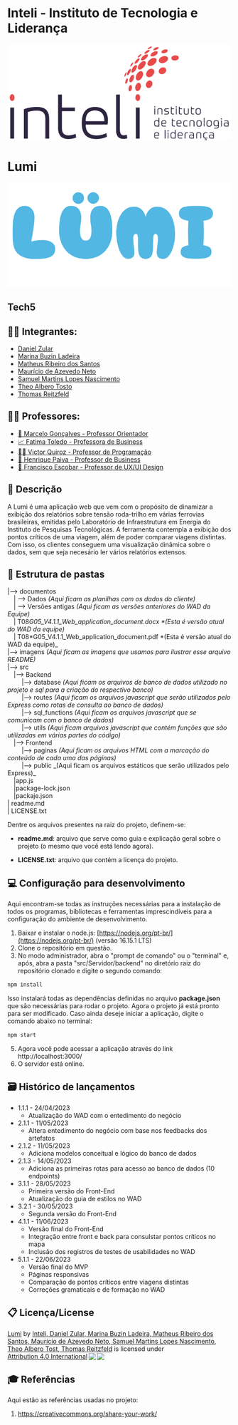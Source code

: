 # Inteli - Instituto de Tecnologia e Liderança

<p align="center">
<a href= "https://www.inteli.edu.br/"><img src="./imagens/inteli.png" alt="Inteli - Instituto de Tecnologia e Liderança" border="0"></a>
</p>

# Lumi

<p align="center"><a href= "https://www.inteli.edu.br/"><img src="./imagens/lumi.png" border="0"></a></p>

## Tech5

## 👨‍🎓 Integrantes:

- <a href="https://www.linkedin.com/in/danielzular/">Daniel Zular</a>
- <a href="https://www.linkedin.com/in/marina-ladeira-867159269/">Marina Buzin Ladeira</a>
- <a href="https://www.linkedin.com/in/omatheusrsantos/">Matheus Ribeiro dos Santos</a>
- <a href="https://www.linkedin.com/in/mauricio-azevedo-neto/">Maurício de Azevedo Neto</a>
- <a href="https://www.linkedin.com/in/samuel-martins-lopes-nascimento-7a805526a/">Samuel Martins Lopes Nascimento</a>
- <a href="#">Theo Albero Tosto</a>
- <a href="https://www.linkedin.com/in/thomasreitzfeld/">Thomas Reitzfeld</a>

## 👨‍🏫 Professores:

- <a href="https://www.linkedin.com/in/marcelo-gon%C3%A7alves-phd-a550652/">🧭 Marcelo Gonçalves - Professor Orientador</a>
- <a href="https://www.linkedin.com/in/fatima-toledo/">📈 Fatima Toledo - Professora de Business</a>
- <a href="https://www.linkedin.com/in/victorbarq/">👨‍💻 Victor Quiroz - Professor de Programação</a>
- <a href="https://www.linkedin.com/in/henrique-mohallem-paiva-6854b460/">🧮 Henrique Paiva - Professor de Business</a>
- <a href="https://www.linkedin.com/in/francisco-escobar/">🎨 Francisco Escobar - Professor de UX/UI Design</a>

## 📝 Descrição

A Lumi é uma aplicação web que vem com o propósito de dinamizar a exibição dos relatórios sobre tensão roda-trilho em várias ferrovias brasileiras, emitidas pelo Laboratório de Infraestrutura em Energia do Instituto de Pesquisas Tecnológicas. A ferramenta contempla a exibição dos pontos críticos de uma viagem, além de poder comparar viagens distintas. Com isso, os clientes conseguem uma visualização dinâmica sobre o dados, sem que seja necesário ler vários relatórios extensos.

## 📁 Estrutura de pastas

|--> documentos<br>
&emsp;| --> Dados _(Aqui ficam as planilhas com os dados do cliente)_ <br>
&emsp;| --> Versões antigas _(Aqui ficam as versões anteriores do WAD da Equipe)_ <br>
&emsp;| T08*G05_V4.1.1_Web_application_document.docx \*(Esta é versão atual do WAD da equipe)*<br>
&emsp;| T08*G05_V4.1.1_Web_application_document.pdf *(Esta é versão atual do WAD da equipe)_<br>
|--> imagens _(Aqui ficam as imagens que usamos para ilustrar esse arquivo README)_<br>
|--> src<br>
&emsp;|--> Backend<br>
&emsp; &emsp;|--> database _(Aqui ficam os arquivos de banco de dados utilizado no projeto e sql para a criação do respectivo banco)_<br>
&emsp; &emsp;|--> routes _(Aqui ficam os arquivos javascript que serão utilizados pelo Express como rotas de consulta ao banco de dados)_<br>
&emsp; &emsp;|--> sql_functions _(Aqui ficam os arquivos javascript que se comunicam com o banco de dados)_<br>
&emsp; &emsp;|--> utils _(Aqui ficam arquivos javascript que contém funções que são utilizadas em várias partes do código)_<br>
&emsp;|--> Frontend<br>
&emsp; &emsp;|--> paginas _(Aqui ficam os arquivos HTML com a marcação do conteúdo de cada uma das páginas)_<br>
&emsp; &emsp;|--> public _(Aqui ficam os arquivos estáticos que serão utilizados pelo Express)\_<br>
&emsp;|app.js<br>
&emsp;|package-lock.json<br>
&emsp;|packaje.json<br>
| readme.md<br>
| LICENSE.txt

Dentre os arquivos presentes na raiz do projeto, definem-se:

- <b>readme.md</b>: arquivo que serve como guia e explicação geral sobre o projeto (o mesmo que você está lendo agora).

- <b>LICENSE.txt</b>: arquivo que contém a licença do projeto.

## 💻 Configuração para desenvolvimento

Aqui encontram-se todas as instruções necessárias para a instalação de todos os programas, bibliotecas e ferramentas imprescindíveis para a configuração do ambiente de desenvolvimento.

1.  Baixar e instalar o node.js: [https://nodejs.org/pt-br/](https://nodejs.org/pt-br/) (versão 16.15.1 LTS)
2.  Clone o repositório em questão.
3.  No modo administrador, abra o "prompt de comando" ou o "terminal" e, após, abra a pasta "src/Servidor/backend" no diretório raiz do repositório clonado e digite o segundo comando:

```sh
npm install
```

Isso instalará todas as dependências definidas no arquivo <b>package.json</b> que são necessárias para rodar o projeto. Agora o projeto já está pronto para ser modificado. Caso ainda deseje iniciar a aplicação, digite o comando abaixo no terminal:

```sh
npm start
```

5. Agora você pode acessar a aplicação através do link http://localhost:3000/
6. O servidor está online.

## 🗃 Histórico de lançamentos

- 1.1.1 - 24/04/2023
  - Atualização do WAD com o entedimento do negócio
- 2.1.1 - 11/05/2023
  - Altera entedimento do negócio com base nos feedbacks dos artefatos
- 2.1.2 - 11/05/2023
  - Adiciona modelos conceitual e lógico do banco de dados
- 2.1.3 - 14/05/2023
  - Adiciona as primeiras rotas para acesso ao banco de dados (10 endpoints)
- 3.1.1 - 28/05/2023
  - Primeira versão do Front-End
  - Atualização do guia de estilos no WAD
- 3.2.1 - 30/05/2023
  - Segunda versão do Front-End
- 4.1.1 - 11/06/2023
  - Versão final do Front-End
  - Integração entre front e back para consulstar pontos críticos no mapa
  - Inclusão dos registros de testes de usabilidades no WAD
- 5.1.1 - 22/06/2023
  - Versão final do MVP
  - Páginas responsivas
  - Comparação de pontos críticos entre viagens distintas
  - Correções gramaticais e de formação no WAD

## 📋 Licença/License

<p xmlns:cc="http://creativecommons.org/ns#" xmlns:dct="http://purl.org/dc/terms/"><a property="dct:title" rel="cc:attributionURL" href="https://github.com/2023M2T8-Inteli/Projeto5">Lumi</a> by <a rel="cc:attributionURL dct:creator" property="cc:attributionName" href="https://github.com/2023M2T8-Inteli/Projeto5">Inteli, Daniel Zular, Marina Buzin Ladeira, Matheus Ribeiro dos Santos, Maurício de Azevedo Neto, Samuel Martins Lopes Nascimento, Theo Albero Tost, Thomas Reitzfeld</a> is licensed under <a href="http://creativecommons.org/licenses/by/4.0/?ref=chooser-v1" target="_blank" rel="license noopener noreferrer" style="display:inline-block;">Attribution 4.0 International<img style="height:22px!important;margin-left:3px;vertical-align:text-bottom;" src="https://mirrors.creativecommons.org/presskit/icons/cc.svg?ref=chooser-v1"><img style="height:22px!important;margin-left:3px;vertical-align:text-bottom;" src="https://mirrors.creativecommons.org/presskit/icons/by.svg?ref=chooser-v1"></a></p>

## 🎓 Referências

Aqui estão as referências usadas no projeto:

1. <https://creativecommons.org/share-your-work/>
